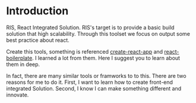 # Introduction

RIS, React Integrated Solution. RIS's target is to provide a basic build solution that high scalability. Through this toolset we focus on output some best practice about react.

Create this tools, something is referenced [create-react-app](https://github.com/facebook/create-react-app) and [react-boilerplate](https://github.com/react-boilerplate/react-boilerplate). I learned a lot from them. Here I suggest you to learn about them in deep.

In fact, there are many similar tools or framworks to to this. There are two reasons for me to do it. First, I want to learn how to create front-end integrated Solution. Second, I know I can make something different and innovate.
